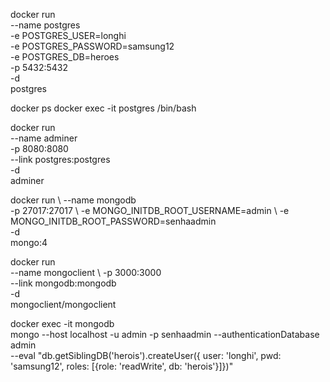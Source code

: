 
docker run \
    --name postgres \
    -e POSTGRES_USER=longhi \
    -e POSTGRES_PASSWORD=samsung12 \
    -e POSTGRES_DB=heroes \
    -p 5432:5432 \
    -d \
    postgres


docker ps
docker exec -it postgres /bin/bash

docker run \
    --name adminer \
    -p 8080:8080 \
    --link postgres:postgres \
    -d \
    adminer

docker run \ 
    --name mongodb \
    -p 27017:27017 \ 
    -e MONGO_INITDB_ROOT_USERNAME=admin \ 
    -e MONGO_INITDB_ROOT_PASSWORD=senhaadmin \
    -d \
    mongo:4

docker run \
    --name mongoclient \ 
    -p 3000:3000 \
    --link mongodb:mongodb \
    -d \
    mongoclient/mongoclient

docker exec -it mongodb \
    mongo --host localhost -u admin -p senhaadmin --authenticationDatabase admin \
    --eval "db.getSiblingDB('herois').createUser({ user: 'longhi', pwd: 'samsung12', roles: [{role: 'readWrite', db: 'herois'}]})"